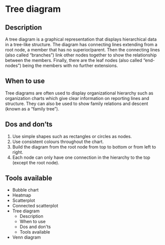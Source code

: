 <!---
Tree diagram - Correlation content
-->

<!--- Tree diagram icon assets/img/correlation/tree_diagram_icon.svg --->
# Tree diagram

## Description

A tree diagram is a graphical representation that displays hierarchical data in a tree-like structure. The diagram has connecting lines extending from a root node, a member that has no superior/parent. Then the connecting lines (also called “branches”) link other nodes together to show the relationship between the members. Finally, there are the leaf nodes (also called “end-nodes”) being the members with no further extensions.

## When to use

Tree diagrams are often used to display organizational hierarchy such as organization charts which give clear information on reporting lines and structure. They can also be used to show family relations and descent (known as a “family tree”).

## Dos and don’ts <!--- assets/img/correlation/tree_diagram_dosdonts_X.svg --->

1. Use simple shapes such as rectangles or circles as nodes.
2. Use consistent colours throughout the chart.
3. Build the diagram from the root node from top to bottom or from left to right.
4. Each node can only have one connection in the hierarchy to the top (except the root node).




## Tools available
<!--- Buttons with link to the different tools --->


<!---
Side bar 
-->
- Bubble chart
- Heatmap
- Scatterplot
- Connected scatterplot
- Tree diagram
    - Description
    - When to use
    - Dos and don'ts
    - Tools available
- Venn diagram
